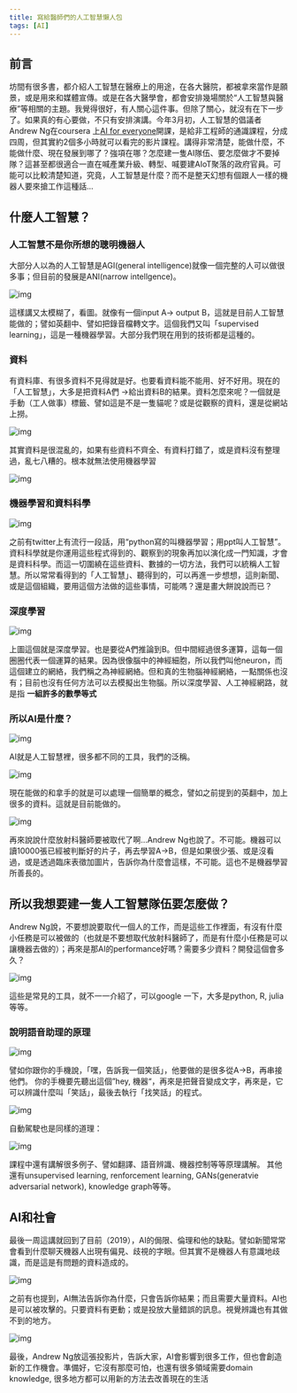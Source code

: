 ```yaml
---
title: 寫給醫師們的人工智慧懶人包
tags: [AI]
---
```


## 前言<a id="sec-1-1"></a>

坊間有很多書，都介紹人工智慧在醫療上的用途，在各大醫院，都被拿來當作是願景，或是用來和媒體宣傳。或是在各大醫學會，都會安排幾場關於“人工智慧與醫療”等相關的主題。我覺得很好，有人關心這件事。但除了關心，就沒有在下一步了。如果真的有心要做，不只有安排演講。今年3月初，人工智慧的倡議者Andrew Ng在coursera 上[AI for everyone](https://www.deeplearning.ai/ai-for-everyone/)開課，是給非工程師的通識課程，分成四周，但其實約2個多小時就可以看完的影片課程。講得非常清楚，能做什麼，不能做什麼、現在發展到哪了？強項在哪？怎麼建一隻AI隊伍、要怎麼做才不要掉隊？這甚至都很適合一直在喊產業升級、轉型、喊要建AIoT聚落的政府官員。可能可以比較清楚知道，究竟，人工智慧是什麼？而不是整天幻想有個跟人一樣的機器人要來搶工作這種話…

<!--more-->
## 什麼人工智慧？<a id="sec-1-2"></a>

### 人工智慧不是你所想的聰明機器人<a id="sec-1-2-1"></a>

大部分人以為的人工智慧是AGI(general intelligence)就像一個完整的人可以做很多事；但目前的發展是ANI(narrow intellgence)。

![img](/images/Screen%20Shot%202019-03-02%20at%2012.15.14_2019-03-03_14-35-26.png)

這樣講又太模糊了，看圖。就像有一個input A-> output B，這就是目前人工智慧能做的；譬如英翻中、譬如把錄音檔轉文字。這個我們又叫「supervised learning」，這是一種機器學習。大部分我們現在用到的技術都是這種的。

### 資料<a id="sec-1-2-2"></a>

有資料庫、有很多資料不見得就是好。也要看資料能不能用、好不好用。現在的「人工智慧」，大多是把資料A們 ->給出資料B的結果。資料怎麼來呢？一個就是手動（工人做事）標籤、譬如這是不是一隻貓呢？或是從觀察的資料，還是從網站上撈。

![img](/images/Screen%20Shot%202019-03-02%20at%2012.21.48_2019-03-04_14-12-26.png)

其實資料是很混亂的，如果有些資料不齊全、有資料打錯了，或是資料沒有整理過，亂七八糟的。根本就無法使用機器學習

![img](/images/Screen%20Shot%202019-03-02%20at%2012.24.11_2019-03-04_14-14-03.png)

### 機器學習和資料科學<a id="sec-1-2-3"></a>

![img](/images/Screen%20Shot%202019-03-02%20at%2012.27.46_2019-03-04_14-15-30.png)

之前有twitter上有流行一段話，用“python寫的叫機器學習；用ppt叫人工智慧”。資料科學就是你運用這些程式得到的、觀察到的現象再加以演化成一門知識，才會是資料科學。而這一切圍繞在這些資料、數據的一切方法，我們可以統稱人工智慧。所以常常看得到的「人工智慧」、聽得到的，可以再進一步想想，這則新聞、或是這個組織，要用這個方法做的這些事情，可能嗎？還是畫大餅說說而已？

### 深度學習<a id="sec-1-2-4"></a>

![img](/images/Screen%20Shot%202019-03-02%20at%2012.29.53_2019-03-04_14-20-22.png)

上圖這個就是深度學習。也是要從A們推論到B。但中間經過很多運算，這每一個圈圈代表一個運算的結果。因為很像腦中的神經細胞，所以我們叫他neuron，而這個建立的網絡，我們稱之為神經網絡。但和真的生物腦神經網絡，一點關係也沒有；目前也沒有任何方法可以去模擬出生物腦。所以深度學習、人工神經網路，就是指 ****一組許多的數學等式****

### 所以AI是什麼？<a id="sec-1-2-5"></a>

![img](/images/Screen%20Shot%202019-03-02%20at%2012.31.17_2019-03-04_14-23-54.png)

AI就是人工智慧裡，很多都不同的工具，我們的泛稱。

![img](/images/Screen%20Shot%202019-03-02%20at%2012.39.08_2019-03-04_14-24-46.png)

現在能做的和拿手的就是可以處理一個簡單的概念，譬如之前提到的英翻中，加上很多的資料。這就是目前能做的。

![img](/images/Screen%20Shot%202019-03-02%20at%2012.41.48_2019-03-04_14-25-47.png)

再來說說什麼放射科醫師要被取代了啊…Andrew Ng也說了。不可能。機器可以讀10000張已經被判斷好的片子，再去學習A->B，但是如果很少張、或是沒看過，或是透過臨床表徵加圖片，告訴你為什麼會這樣，不可能。這也不是機器學習所善長的。

## 所以我想要建一隻人工智慧隊伍要怎麼做？<a id="sec-1-3"></a>

Andrew Ng說，不要想說要取代一個人的工作，而是這些工作裡面，有沒有什麼小任務是可以被做的（也就是不要想取代放射科醫師了，而是有什麼小任務是可以讓機器去做的）；再來是那AI的performance好嗎？需要多少資料？開發這個會多久？

![img](/images/Screen%20Shot%202019-03-02%20at%2014.24.28_2019-03-04_14-31-49.png)

這些是常見的工具，就不一一介紹了，可以google 一下，大多是python, R, julia等等。

### 說明語音助理的原理<a id="sec-1-3-1"></a>

![img](/images/Screen%20Shot%202019-03-02%20at%2014.31.14_2019-03-04_14-33-31.png)

譬如你跟你的手機說，「嘿，告訴我一個笑話」，他要做的是很多從A->B，再串接他們。 你的手機要先聽出這個”hey, 機器“，再來是把聲音變成文字，再來是，它可以辨識什麼叫「笑話」，最後去執行「找笑話」的程式。

![img](/images/Screen%20Shot%202019-03-02%20at%2014.31.47_2019-03-04_14-51-28.png)

自動駕駛也是同樣的道理：

![img](/images/Screen%20Shot%202019-03-02%20at%2014.35.23_2019-03-04_14-52-09.png)

課程中還有講解很多例子、譬如翻譯、語音辨識、機器控制等等原理講解。 其他還有unsupervised learning, renforcement learning, GANs(generatvie adversarial network), knowledge graph等等。

## AI和社會<a id="sec-1-4"></a>

最後一周這講就回到了目前（2019），AI的侷限、倫理和他的缺點。譬如新聞常常會看到什麼聊天機器人出現有偏見、歧視的字眼。但其實不是機器人有意識地歧識，而是這是有問題的資料造成的。

![img](/images/Screen%20Shot%202019-03-02%20at%2015.02.40_2019-03-04_14-56-50.png)

之前有也提到，AI無法告訴你為什麼，只會告訴你結果；而且需要大量資料。AI也是可以被攻擊的。只要資料有更動；或是投放大量錯誤的訊息。視覺辨識也有其做不到的地方。

![img](/images/Screen%20Shot%202019-03-02%20at%2015.21.47_2019-03-04_14-59-15.png)

最後，Andrew Ng放這張投影片，告訴大家，AI會影響到很多工作，但也會創造新的工作機會。準備好，它沒有那麼可怕，也還有很多領域需要domain knowledge, 很多地方都可以用新的方法去改善現在的生活
